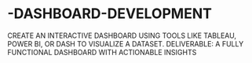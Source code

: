 # -DASHBOARD-DEVELOPMENT
 CREATE AN INTERACTIVE
 DASHBOARD USING TOOLS LIKE
 TABLEAU, POWER BI, OR DASH TO
 VISUALIZE A DATASET.
 DELIVERABLE: A FULLY FUNCTIONAL
 DASHBOARD WITH ACTIONABLE
 INSIGHTS
